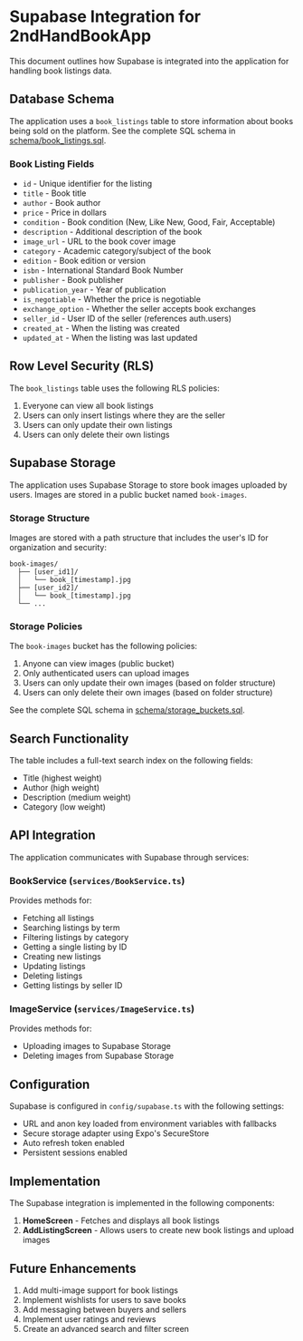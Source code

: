 # Supabase Integration for 2ndHandBookApp

This document outlines how Supabase is integrated into the application for handling book listings data.

## Database Schema

The application uses a `book_listings` table to store information about books being sold on the platform. See the complete SQL schema in [schema/book_listings.sql](./schema/book_listings.sql).

### Book Listing Fields

- `id` - Unique identifier for the listing
- `title` - Book title
- `author` - Book author
- `price` - Price in dollars
- `condition` - Book condition (New, Like New, Good, Fair, Acceptable)
- `description` - Additional description of the book
- `image_url` - URL to the book cover image
- `category` - Academic category/subject of the book
- `edition` - Book edition or version
- `isbn` - International Standard Book Number
- `publisher` - Book publisher
- `publication_year` - Year of publication
- `is_negotiable` - Whether the price is negotiable
- `exchange_option` - Whether the seller accepts book exchanges
- `seller_id` - User ID of the seller (references auth.users)
- `created_at` - When the listing was created
- `updated_at` - When the listing was last updated

## Row Level Security (RLS)

The `book_listings` table uses the following RLS policies:

1. Everyone can view all book listings
2. Users can only insert listings where they are the seller
3. Users can only update their own listings
4. Users can only delete their own listings

## Supabase Storage

The application uses Supabase Storage to store book images uploaded by users. Images are stored in a public bucket named `book-images`.

### Storage Structure

Images are stored with a path structure that includes the user's ID for organization and security:
```
book-images/
  ├── [user_id1]/
  │   └── book_[timestamp].jpg
  ├── [user_id2]/
  │   └── book_[timestamp].jpg
  └── ...
```

### Storage Policies

The `book-images` bucket has the following policies:

1. Anyone can view images (public bucket)
2. Only authenticated users can upload images
3. Users can only update their own images (based on folder structure)
4. Users can only delete their own images (based on folder structure)

See the complete SQL schema in [schema/storage_buckets.sql](./schema/storage_buckets.sql).

## Search Functionality

The table includes a full-text search index on the following fields:
- Title (highest weight)
- Author (high weight)
- Description (medium weight)
- Category (low weight)

## API Integration

The application communicates with Supabase through services:

### BookService (`services/BookService.ts`)

Provides methods for:
- Fetching all listings
- Searching listings by term
- Filtering listings by category
- Getting a single listing by ID
- Creating new listings
- Updating listings
- Deleting listings
- Getting listings by seller ID

### ImageService (`services/ImageService.ts`)

Provides methods for:
- Uploading images to Supabase Storage
- Deleting images from Supabase Storage

## Configuration

Supabase is configured in `config/supabase.ts` with the following settings:

- URL and anon key loaded from environment variables with fallbacks
- Secure storage adapter using Expo's SecureStore
- Auto refresh token enabled
- Persistent sessions enabled

## Implementation

The Supabase integration is implemented in the following components:

1. **HomeScreen** - Fetches and displays all book listings
2. **AddListingScreen** - Allows users to create new book listings and upload images

## Future Enhancements

1. Add multi-image support for book listings
2. Implement wishlists for users to save books
3. Add messaging between buyers and sellers
4. Implement user ratings and reviews
5. Create an advanced search and filter screen 